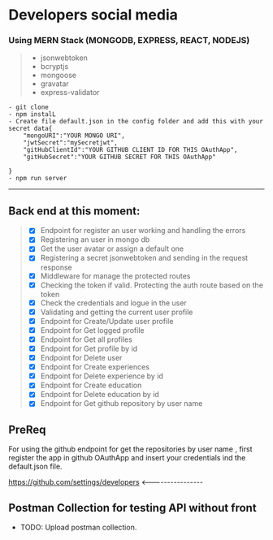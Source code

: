 # Developers social media
### Using MERN Stack (MONGODB, EXPRESS, REACT, NODEJS)
> - jsonwebtoken
> - bcryptjs
> - mongoose
> - gravatar
> - express-validator

```
- git clone
- npm instalL
- Create file default.json in the config folder and add this with your secret data{
    "mongoURI":"YOUR MONGO URI",
    "jwtSecret":"mySecretjwt",
    "gitHubClientId":"YOUR GITHUB CLIENT ID FOR THIS OAuthApp",
    "gitHubSecret":"YOUR GITHUB SECRET FOR THIS OAuthApp"

}   
- npm run server
```
----------------------------------------------------------------------------------------

## Back end at this moment:
> - [x] Endpoint for register an user working and handling the errors
> - [x] Registering an user in mongo db
> - [x] Get the user avatar or assign a default one
> - [x] Registering a secret jsonwebtoken and sending in the request response   
> - [x] Middleware for manage the protected routes 
> - [x] Checking the token if valid. Protecting the auth route based on the token
> - [x] Check the credentials and logue in the user
> - [x] Validating and getting the current user profile
> - [x] Endpoint for Create/Update user profile
> - [x] Endpoint for Get logged profile
> - [x] Endpoint for Get all profiles
> - [x] Endpoint for Get profile by id
> - [x] Endpoint for Delete user 
> - [x] Endpoint for Create experiences
> - [x] Endpoint for Delete experience by id
> - [x] Endpoint for Create education
> - [x] Endpoint for Delete education by id
> - [x] Endpoint for Get github repository by user name

## PreReq
For using the github endpoint for get the repositories by user name , first register the app in github OAuthApp and insert your credentials ind the default.json file.

https://github.com/settings/developers <----------------

## Postman Collection for testing API without front
- TODO: Upload postman collection.
